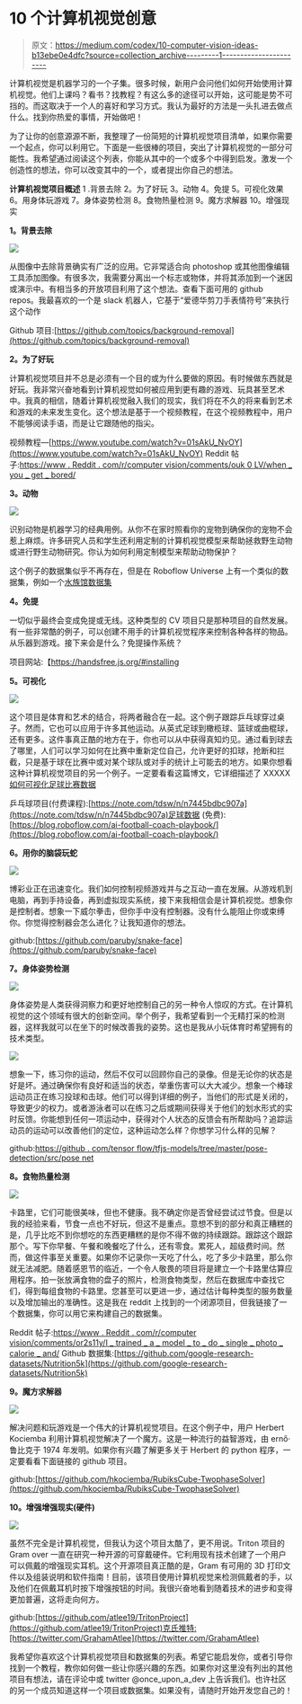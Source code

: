 # 10 个计算机视觉创意

> 原文：<https://medium.com/codex/10-computer-vision-ideas-b13ebe0e4dfc?source=collection_archive---------1----------------------->

计算机视觉是机器学习的一个子集。很多时候，新用户会问他们如何开始使用计算机视觉。他们上课吗？看书？找教程？有这么多的途径可以开始，这可能是势不可挡的。而这取决于一个人的喜好和学习方式。我认为最好的方法是一头扎进去做点什么。找到你热爱的事情，开始做吧！

为了让你的创意源源不断，我整理了一份简短的计算机视觉项目清单，如果你需要一个起点，你可以利用它。下面是一些很棒的项目，突出了计算机视觉的一部分可能性。我希望通过阅读这个列表，你能从其中的一个或多个中得到启发。激发一个创造性的想法，你可以改变其中的一个，或者提出你自己的想法。

**计算机视觉项目概述**
1 .背景去除
2。为了好玩
3。动物
4。免提
5。可视化效果
6。用身体玩游戏
7。身体姿势检测
8。食物热量检测
9。魔方求解器
10。增强现实

**1。背景去除**

![](img/25dd32098c195e14a85eccd31f8bccac.png)

从图像中去除背景确实有广泛的应用。它非常适合向 photoshop 或其他图像编辑工具添加图像。有很多次，我需要分离出一个标志或物体，并将其添加到一个迷因或演示中。有相当多的开放项目利用了这个想法。查看下面可用的 github repos。我最喜欢的一个是 slack 机器人，它基于“爱德华剪刀手表情符号”来执行这个动作

Github 项目:[https://github.com/topics/background-removal](https://github.com/topics/background-removal)

**2。为了好玩**

计算机视觉项目并不总是必须有一个目的或为什么要做的原因。有时候做东西就是好玩。我非常兴奋地看到计算机视觉如何被应用到更有趣的游戏、玩具甚至艺术中。我真的相信，随着计算机视觉融入我们的现实，我们将在不久的将来看到艺术和游戏的未来发生变化。这个想法是基于一个视频教程，在这个视频教程中，用户不能够阅读手语，而是让它跟随他的指尖。

视频教程—[https://www.youtube.com/watch?v=01sAkU_NvOY](https://www.youtube.com/watch?v=01sAkU_NvOY)
Reddit 帖子:[https://www . Reddit . com/r/computer vision/comments/ouk 0 LV/when _ you _ get _ bored/](https://www.reddit.com/r/computervision/comments/ouk0lv/when_you_get_bored/)

**3。动物**

![](img/194396d18dd0d37da3f24f3be5349dbe.png)

识别动物是机器学习的经典用例。从你不在家时照看你的宠物到确保你的宠物不会惹上麻烦。许多研究人员和学生还利用定制的计算机视觉模型来帮助拯救野生动物或进行野生动物研究。你认为如何利用定制模型来帮助动物保护？

这个例子的数据集似乎不再存在，但是在 Roboflow Universe 上有一个类似的数据集，例如一个[水族馆数据集](https://universe.roboflow.com/rajinder-kumar-m--math/aquarium-g74u2)

**4。免提**

一切似乎最终会变成免提或无线。这种类型的 CV 项目只是那种项目的自然发展。有一些非常酷的例子，可以创建不用手的计算机视觉程序来控制各种各样的物品。从乐器到游戏。接下来会是什么？免提操作系统？

项目网站:【https://handsfree.js.org/#installing 

**5。可视化**

![](img/dcbe243f50ba188ac5c1c6cf65ed1e9a.png)

这个项目是体育和艺术的结合，将两者融合在一起。这个例子跟踪乒乓球穿过桌子。然而，它也可以应用于许多其他运动。从英式足球到橄榄球、篮球或曲棍球，还有更多。这件事真正酷的地方在于，你也可以从中获得真知灼见。通过看到球去了哪里，人们可以学习如何在比赛中重新定位自己，允许更好的扣球，抢断和拦截，只是基于球在比赛中或对某个球队或对手的统计上可能去的地方。如果你想看这种计算机视觉项目的另一个例子。一定要看看这篇博文，它详细描述了 XXXXX [如何可视化足球比赛数据](https://blog.roboflow.com/ai-football-coach-playbook/)

乒乓球项目(付费课程):[https://note.com/tdsw/n/n7445bdbc907a](https://note.com/tdsw/n/n7445bdbc907a)足球数据
(免费):[https://blog.roboflow.com/ai-football-coach-playbook/](https://blog.roboflow.com/ai-football-coach-playbook/)

**6。用你的脑袋玩蛇**

![](img/4f358146dcf8d561aa5bbfaafdd3a7fd.png)

博彩业正在迅速变化。我们如何控制视频游戏并与之互动一直在发展。从游戏机到电脑，再到手持设备，再到虚拟现实系统，接下来我相信会是计算机视觉。想象你是控制者。想象一下威尔拳击，但你手中没有控制器。没有什么能阻止你或束缚你。你觉得控制器会怎么进化？让我知道你的想法。

github:[https://github.com/paruby/snake-face](https://github.com/paruby/snake-face)

**7。身体姿势检测**

![](img/693839541c530ac72b6f8f7808b558f8.png)

身体姿势是人类获得洞察力和更好地控制自己的另一种令人惊叹的方式。在计算机视觉的这个领域有很大的创新空间。举个例子，我希望看到一个无精打采的检测器，这样我就可以在坐下的时候改善我的姿势。这也是我从小玩体育时希望拥有的技术类型。

![](img/03e76a3fba2387d2d8256271c6eef20b.png)

想象一下，练习你的运动，然后不仅可以回顾你自己的录像。但是无论你的状态是好是坏。通过确保你有良好和适当的状态，举重伤害可以大大减少。想象一个棒球运动员正在练习投球和击球。他们可以得到详细的例子，当他们的形式是关闭的，导致更少的权力。或者游泳者可以在练习之后或期间获得关于他们的划水形式的实时反馈。你能想到任何一项运动中，获得对个人状态的反馈会有所帮助吗？追踪运动员的运动可以改善他们的定位，这种运动怎么样？你想学习什么样的见解？

github:[https://github . com/tensor flow/tfjs-models/tree/master/pose-detection/src/pose net](https://github.com/tensorflow/tfjs-models/tree/master/pose-detection/src/posenet)

**8。食物热量检测**

![](img/e2e80d96d421b0b91c6d1d6554efd7b0.png)

卡路里，它们可能很美味，但也不健康。我不确定你是否曾经尝试过节食。但是以我的经验来看，节食一点也不好玩，但这不是重点。意想不到的部分和真正糟糕的是，几乎比吃不到你想吃的东西更糟糕的是你不得不做的持续跟踪。跟踪这个跟踪那个。写下你早餐、午餐和晚餐吃了什么，还有零食。累死人，超级费时间。然而，做这件事至关重要。如果你不记录你一天吃了什么，吃了多少卡路里，那么你就无法减肥。随着感恩节的临近，一个令人敬畏的项目将是建立一个卡路里估算应用程序。拍一张放满食物的盘子的照片，检测食物类型，然后在数据库中查找它们，得到每组食物的卡路里。您甚至可以更进一步，通过估计每种类型的服务数量以及增加输出的准确性。这是我在 reddit 上找到的一个闭源项目，但我链接了一个数据集，你可以用它来构建自己的数据集。

Reddit 帖子:[https://www . Reddit . com/r/computer vision/comments/or2s11y/I _ trained _ a _ model _ to _ do _ single _ photo _ calorie _ and/](https://www.reddit.com/r/computervision/comments/or2s1y/i_trained_a_model_to_do_single_photo_calorie_and/)
Github 数据集:[https://github.com/google-research-datasets/Nutrition5k](https://github.com/google-research-datasets/Nutrition5k)

**9。魔方求解器**

![](img/add018b52368a30a5c95dfa447e8fdc9.png)

解决问题和玩游戏是一个伟大的计算机视觉项目。在这个例子中，用户 Herbert Kociemba 利用计算机视觉解决了一个魔方。这是一种流行的益智游戏，由 ernő·鲁比克于 1974 年发明。如果你有兴趣了解更多关于 Herbert 的 python 程序，一定要看看下面链接的 github 项目。

github:[https://github.com/hkociemba/RubiksCube-TwophaseSolver](https://github.com/hkociemba/RubiksCube-TwophaseSolver)

**10。增强增强现实(硬件)**

![](img/0f4a54bc78a47e96312dbc5bea01beca.png)

虽然不完全是计算机视觉，但我认为这个项目太酷了，更不用说。Triton 项目的 Gram over 一直在研究一种开源的可穿戴硬件。它利用现有技术创建了一个用户可以佩戴的增强现实耳机。这个开源项目真正酷的是，Gram 有可用的 3D 打印文件以及组装说明和软件指南！目前，该项目使用计算机视觉来检测佩戴者的手，以及他们在佩戴耳机时按下增强按钮的时间。我很兴奋地看到随着技术的进步和变得更加普遍，这将走向何方。

github:[https://github.com/atlee19/TritonProject](https://github.com/atlee19/TritonProject)克氏推特:[https://twitter.com/GrahamAtlee](https://twitter.com/GrahamAtlee)

我希望你喜欢这个计算机视觉项目和数据集的列表。希望它能启发你，或者引导你找到一个教程，教你如何做一些让你感兴趣的东西。如果你对这里没有列出的其他项目有想法，请在评论中或 twitter @once_upon_a_dev 上告诉我们。也许社区的另一个成员知道这样一个项目或数据集。如果没有，请随时开始开发您自己的！